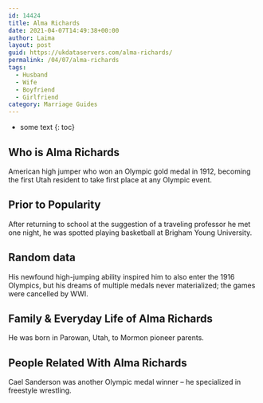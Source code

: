 ```yaml
---
id: 14424
title: Alma Richards
date: 2021-04-07T14:49:38+00:00
author: Laima
layout: post
guid: https://ukdataservers.com/alma-richards/
permalink: /04/07/alma-richards
tags:
  - Husband
  - Wife
  - Boyfriend
  - Girlfriend
category: Marriage Guides
---
```


* some text
{: toc}


## Who is Alma Richards
                  
                  
                  
American high jumper who won an Olympic gold medal in 1912, becoming the first Utah resident to take first place at any Olympic event.
                  
              
            
              
            
                
                
                
## Prior to Popularity
                  
                  
                  
After returning to school at the suggestion of a traveling professor he met one night, he was spotted playing basketball at Brigham Young University.
                  
              
            
              
            
                
                
                
## Random data
                  
                  
                  
His newfound high-jumping ability inspired him to also enter the 1916 Olympics, but his dreams of multiple medals never materialized; the games were cancelled by WWI.
                  
              
            
              
            
                
                
                
## Family & Everyday Life of Alma Richards
                  
                  
                  
He was born in Parowan, Utah, to Mormon pioneer parents.
                  
              
            
              
            
                
                
                
## People Related With Alma Richards
                  
                  
                  
Cael Sanderson was another Olympic medal winner &#8211; he specialized in freestyle wrestling.
                  
              
            
              
            
                
              
            
              
              
            
            
              
            
          
          
          